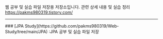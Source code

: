 웹 공부 및 실습 파일 저장용 저장소입니다.
관련 상세 내용 및 실습 정리
https://pakms980319.tistory.com/
<hr/>
### [JPA Study](https://github.com/pakms980319/Web-Study/tree/main/JPA)
:JPA 공부 및 실습 파일 저장
